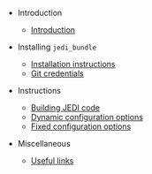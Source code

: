 - Introduction

  - [Introduction](README.md)

- Installing `jedi_bundle`

  - [Installation instructions](installation_instructions.md)
  - [Git credentials](git_credentials.md)

- Instructions

  - [Building JEDI code](building_jedi_code.md)
  - [Dynamic configuration options](dynamic_configuration_options.md)
  - [Fixed configuration options](fixed_configuration_options.md)

- Miscellaneous

  - [Useful links](useful_links.md)
